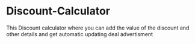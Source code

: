 # Discount-Calculator
This Discount calculator where you can add the value of the discount and other details and get automatic updating deal advertisment
